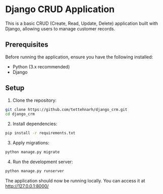 # Django CRUD Application

This is a basic CRUD (Create, Read, Update, Delete) application built with Django, allowing users to manage customer records.

## Prerequisites

Before running the application, ensure you have the following installed:

- Python (3.x recommended)
- Django

## Setup

1. Clone the repository:

```bash
git clone https://github.com/tettehnarh/django_crm.git
cd django_crm
```

2. Install dependencies:

```bash
pip install -r requirements.txt
```

3. Apply migrations:

```bash
python manage.py migrate
```

4. Run the development server:

```bash
python manage.py runserver
```

The application should now be running locally. You can access it at http://127.0.0.1:8000/
